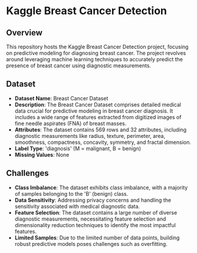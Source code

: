 # Kaggle Breast Cancer Detection

## Overview
This repository hosts the Kaggle Breast Cancer Detection project, focusing on predictive modeling for diagnosing breast cancer. The project revolves around leveraging machine learning techniques to accurately predict the presence of breast cancer using diagnostic measurements.

## Dataset
- **Dataset Name**: Breast Cancer Dataset
- **Description**: The Breast Cancer Dataset comprises detailed medical data crucial for predictive modeling in breast cancer diagnosis. It includes a wide range of features extracted from digitized images of fine needle aspirates (FNA) of breast masses.
- **Attributes**: The dataset contains 569 rows and 32 attributes, including diagnostic measurements like radius, texture, perimeter, area, smoothness, compactness, concavity, symmetry, and fractal dimension.
- **Label Type**: 'diagnosis' (M = malignant, B = benign)
- **Missing Values**: None

## Challenges
- **Class Imbalance**: The dataset exhibits class imbalance, with a majority of samples belonging to the 'B' (benign) class.
- **Data Sensitivity**: Addressing privacy concerns and handling the sensitivity associated with medical diagnostic data.
- **Feature Selection**: The dataset contains a large number of diverse diagnostic measurements, necessitating feature selection and dimensionality reduction techniques to identify the most impactful features.
- **Limited Samples**: Due to the limited number of data points, building robust predictive models poses challenges such as overfitting.
